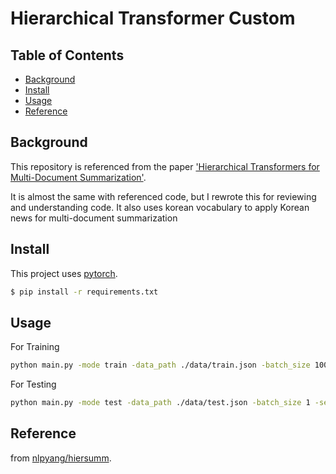 # Hierarchical Transformer Custom


## Table of Contents

- [Background](#background)
- [Install](#install)
- [Usage](#usage)
- [Reference](#reference)

## Background

This repository is referenced from the paper ['Hierarchical Transformers for Multi-Document Summarization'](https://arxiv.org/pdf/1905.13164.pdf).

It is almost the same with referenced code, but I rewrote this for reviewing and understanding code. It also uses korean vocabulary to apply Korean news for multi-document summarization

## Install

This project uses [pytorch](https://pytorch.org/).

```sh
$ pip install -r requirements.txt
```

## Usage

For Training

```sh
python main.py -mode train -data_path ./data/train.json -batch_size 100 -seed 666 -train_steps 1000000 -save_checkpoint_steps 100000 -report_every 1000 -trunc_tgt_ntoken 600 -trunc_src_nblock 24 -accum_count 4 -dec_dropout 0.1 -enc_dropout 0.1 -label_smoothing 0.1 -vocab_path ./tokenizer/korean_32000.model -model_path ./model/ -accum_count 4 -log_file ./log.txt -inter_layer 6,7 -inter_heads 8 -hier -world_size 3 -visible_gpus 0,1,2 -gpu_rank 0,1,2 -train_from ./model/model.pt
```

For Testing

```sh
python main.py -mode test -data_path ./data/test.json -batch_size 1 -seed 6666 -train_steps 1 -save_checkpoint_steps 1 -report_every 1 -trunc_tgt_ntoken 600 -trunc_src_nblock 24 -accum_count 4 -dec_dropout 0.1 -enc_dropout 0.1 -label_smoothing 0.1 -vocab_path ./tokenizer/korean_32000.model -model_path ./model/ -accum_count 4 -log_file ./log.txt -inter_layer 6,7 -inter_heads 8 -hier -world_size 1 -visible_gpus 0 -gpu_rank 0 -test_from ./model/model.pt
```

## Reference

from [nlpyang/hiersumm](https://github.com/nlpyang/hiersumm).
